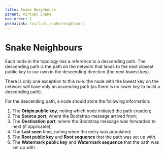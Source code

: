 ```yaml
---
title: Snake Neighbours
parent: Virtual Snake
nav_order: 1
permalink: /virtual_snake/neighbours
---
```


# Snake Neighbours

Each node in the topology has a reference to a descending path. The  descending path is the path on the network that leads to the next closest public key to our own in the descending direction (the next lowest key).

There is only one exception to this rule: the node with the lowest key on the network will have only an ascending path (as there is no lower key to build a descending path).

For the descending path, a node should store the following information:

1. The **Origin public key**, noting which node initiated the path creation;
2. The **Source port**, where the Bootstrap message arrived from;
3. The **Destination port**, where the Bootstrap message was forwarded to next (if applicable);
4. The **Last seen** time, noting when the entry was populated;
5. The **Root public key** and **Root sequence** that the path was set up with.
6. The **Watermark public key** and **Watermark sequence** that the path was set up with.
